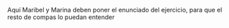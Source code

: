 Aquí Maribel y Marina deben poner el enunciado del ejercicio, para que el resto de compas lo puedan entender